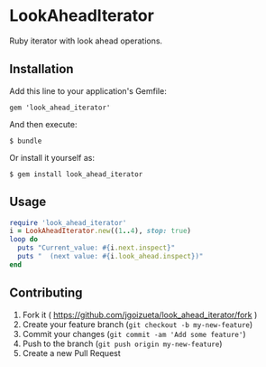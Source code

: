# LookAheadIterator

Ruby iterator with look ahead operations.

## Installation

Add this line to your application's Gemfile:

    gem 'look_ahead_iterator'

And then execute:

    $ bundle

Or install it yourself as:

    $ gem install look_ahead_iterator

## Usage

```ruby
require 'look_ahead_iterator'
i = LookAheadIterator.new((1..4), stop: true)
loop do
  puts "Current_value: #{i.next.inspect}"
  puts "  (next value: #{i.look_ahead.inspect})"
end
```

## Contributing

1. Fork it ( https://github.com/jgoizueta/look_ahead_iterator/fork )
2. Create your feature branch (`git checkout -b my-new-feature`)
3. Commit your changes (`git commit -am 'Add some feature'`)
4. Push to the branch (`git push origin my-new-feature`)
5. Create a new Pull Request
